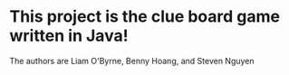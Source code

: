 # This project is the clue board game written in Java!
The authors are  Liam O'Byrne, Benny Hoang, and Steven Nguyen
